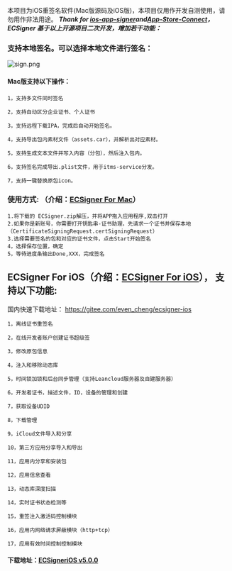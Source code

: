 本项目为iOS重签名软件(Mac版源码及iOS版)，本项目仅用作开发自测使用，请勿用作非法用途。
***Thank for [ios-app-signer](https://github.com/DanTheMan827/ios-app-signer)and[App-Store-Connect](https://github.com/AvdLee/appstoreconnect-swift-sdk)，ECSigner 基于以上开源项目二次开发，增加若干功能：***
### 支持本地签名。可以选择本地文件进行签名：
![ sign.png](https://github.com/even-cheng/even-appSigner/blob/master/ecsign.png)

#### Mac版支持以下操作：
```
1，支持多文件同时签名
```
```
2，支持自动区分企业证书、个人证书
```
```
3，支持远程下载IPA，完成后自动开始签名。
```
```
4，支持导出包内素材文件（assets.car），并解析出对应素材。
```
```
5，支持生成文本文件并写入内容（分包），然后注入包内。
```
```
6，支持签名完成导出.plist文件，用于itms-service分发。
```
```
7，支持一键替换原包icon。
``` 

### 使用方式: （介绍：[ECSigner For Mac](https://www.jianshu.com/p/3d2dcd8b8e07)）
```
1.将下载的 ECSigner.zip解压，并将APP拖入应用程序,双击打开
2.如果你是新账号，你需要打开钥匙串-证书助理，先请求一个证书并保存本地（CertificateSigningRequest.certSigningRequest）
3.选择需要签名的包和对应的证书文件，点击Start开始签名
4，选择保存位置，确定
5，等待进度条输出Done,XXX，完成签名
```


## ECSigner For iOS（介绍：[ECSigner For iOS](https://www.jianshu.com/p/745d01f8166b)）， 支持以下功能:
国内快速下载地址： https://gitee.com/even_cheng/ecsigner-ios
```
1，离线证书重签名
```
```
2，在线开发者账户创建证书超级签
```
```
3，修改原包信息
```
```
4，注入和移除动态库
```
```
5，时间锁加锁和后台同步管理（支持Leancloud服务器及自建服务器）
```
```
6，开发者证书，描述文件，ID，设备的管理和创建
```
```
7，获取设备UDID
```
```
8，下载管理
```
```
9，iCloud文件导入和分享
```
```
10，第三方应用分享导入和导出
```
```
11，应用内分享和安装包
```
```
12，应用信息查看
```
```
13，动态库深度扫描
```
```
14，实时证书状态检测等
```
```
15，重签注入激活码控制模块
```
```
16，应用内网络请求屏蔽模块（http+tcp）
```
```
17，应用有效时间控制控制模块
```
#### 下载地址：[ECSigneriOS v5.0.0](https://github.com/even-cheng/ECSigner/releases/tag/5.0)



